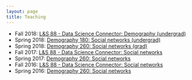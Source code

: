 ```yaml
---
layout: page
title: Teaching
---
```


* Fall 2018: [L&S 88 - Data Science Connector: Demography (undergrad)](teaching/2018fa_ls88.html)
* Spring 2018: [Demography 180: Social networks (undergrad)](teaching/2018sp_demog180.html)
* Spring 2018: [Demography 260: Social networks (grad)](teaching/2018sp_demog260.html)
* Fall 2017: [L&S 88 - Data Science Connector: Social networks](teaching/2017fa_ls88.html)
* Spring 2017: [Demography 260: Social networks](teaching/201701_demog260.html)
* Fall 2016: [L&S 88 - Data Science Connector: Social networks](teaching/2016fa_ls88.html)
* Spring 2016: [Demography 260: Social networks](teaching/201601_demog260.html)

